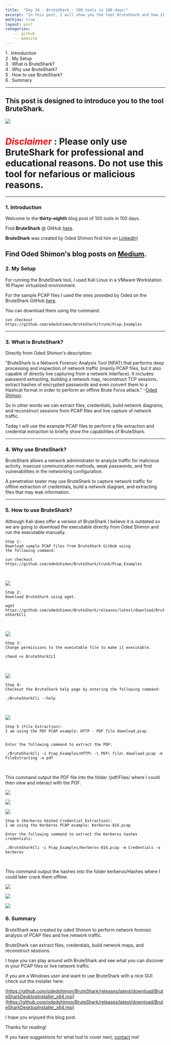 ```yaml
---
title:  "Day 38 - BruteShark - 100 tools in 100 days!"
excerpt: "In this post, I will show you the tool BruteShark and how it works."
mathjax: true
layout: post
categories:
    -- github
    -- website
---
```


1 . Introduction
<br>
2 . My Setup
<br>
3 . What is BruteShark?
<br>
4 . Why use BruteShark?
<br>
5 . How to use BruteShark?
<br>
6 . Summary

---

## This post is designed to introduce you to the tool BruteShark.

![](https://raw.githubusercontent.com/odedshimon/BruteShark/master/readme_media/BruteSharkBanner.png)

# <span style="color:red">***Disclaimer***</span> : **Please only use BruteShark for professional and educational reasons. Do not use this tool for nefarious or malicious reasons.**

---

### 1. **Introduction**

Welcome to the **thirty-eighth** blog post of 100 tools in 100 days.<br> 

Find **BruteShark** @ GitHub [here](https://github.com/odedshimon/BruteShark).

**BruteShark** was created by Oded Shimon find him on [LinkedIn](https://www.linkedin.com/in/oded-shimon-6ba6721a8/)!

Find Oded Shimon's blog posts on [Medium](https://medium.com/@contact.oded.shimon).
---

### 2. **My Setup**

For running the BruteShark tool, I used Kali Linux in a VMware Workstation 16 Player virtualized environment.

For the sample PCAP files I used the ones provided by Oded on the BruteShark GitHub [here](https://github.com/odedshimon/BruteShark/tree/master/Pcap_Examples).

You can download them using the command:

    svn checkout https://github.com/odedshimon/BruteShark/trunk/Pcap_Examples


---

### 3. **What is BruteShark?**

Directly from Oded Shimon's description:

"BruteShark is a Network Forensic Analysis Tool (NFAT) that performs deep processing and inspection of network traffic (mainly PCAP files, but it also capable of directly live capturing from a network interface). It includes: password extracting, building a network map, reconstruct TCP sessions, extract hashes of encrypted passwords and even convert them to a Hashcat format in order to perform an offline Brute Force attack." -[Oded Shimon](https://github.com/odedshimon/BruteShark#:~:text=BruteShark%20is%20a,Brute%20Force%20attack).

So in other words we can extract files, credentials, build network diagrams, and reconstruct sessions from PCAP files and live capture of network traffic. 

Today I will use the example PCAP files to perform a file extraction and credential extraction to briefly show the capabilities of BruteShark. 
 

---

### 4. **Why use BruteShark?**

BruteShark allows a network administrator to analyze traffic for malicious activity, insecure communication methods, weak passwords, and find vulnerabilities in the networking configuration.

A penetration tester may use BruteShark to capture network traffic for offline extraction of credentials, build a network diagram, and extracting files that may leak information. 

---

### 5. **How to use BruteShark?**
Although Kali does offer a version of BruteShark I believe it is outdated so we are going to download the executable directly from Oded Shimon and run the executable manually.


    Step 1:
    Download sample PCAP files from BruteShark GitHub using 
    the following command:

    svn checkout https://github.com/odedshimon/BruteShark/trunk/Pcap_Examples

<br>

![](https://raw.githubusercontent.com/matthewomccorkle/matthewomccorkle.github.io/master/_posts/assets/100%20tools/bruteshark/bruteshark1.PNG)

    Step 2:
    Download BruteShark using wget.

`wget https://github.com/odedshimon/BruteShark/releases/latest/download/BruteSharkCli`

<br>

![](https://raw.githubusercontent.com/matthewomccorkle/matthewomccorkle.github.io/master/_posts/assets/100%20tools/bruteshark/bruteshark2.PNG)

    Step 3:
    Change permissions to the executable file to make it executable.

    chmod +x BruteSharkCLI

<br>

![](https://raw.githubusercontent.com/matthewomccorkle/matthewomccorkle.github.io/master/_posts/assets/100%20tools/bruteshark/bruteshark3.PNG)

    Step 4:
    Checkout the BruteShark help page by entering the following command:

    ./BruteSharkCli --help 

<br>

![](https://raw.githubusercontent.com/matthewomccorkle/matthewomccorkle.github.io/master/_posts/assets/100%20tools/bruteshark/bruteshark4.PNG)

    Step 5 (File Extraction):
    I am using the PDF PCAP example: HTTP - PDF file download.pcap
    

    Enter the following command to extract the PDF:

    ./BruteSharkCli -i Pcap_Examples/HTTP\ -\ PDF\ file\ download.pcap -m FileExtracting -o pdf  

<br>

This command output the PDF file into the folder /pdf/Files/ where I could then view and interact with the PDF.

![](https://raw.githubusercontent.com/matthewomccorkle/matthewomccorkle.github.io/master/_posts/assets/100%20tools/bruteshark/bruteshark5.PNG)

![](https://raw.githubusercontent.com/matthewomccorkle/matthewomccorkle.github.io/master/_posts/assets/100%20tools/bruteshark/bruteshark5a.PNG)

![](https://raw.githubusercontent.com/matthewomccorkle/matthewomccorkle.github.io/master/_posts/assets/100%20tools/bruteshark/bruteshark5b.PNG)

    Step 6 (Kerberos Hashed Credential Extraction):
    I am using the Kerberos PCAP example: Kerberos-816.pcap

    Enter the following command to extract the Kerberos hashes credentials:

    ./BruteSharkCli -i Pcap_Examples/Kerberos-816.pcap -m Credentials -o kerberos

<br>

This command output the hashes into the folder kerberos/Hashes where I could later crack them offline.

![](https://raw.githubusercontent.com/matthewomccorkle/matthewomccorkle.github.io/master/_posts/assets/100%20tools/bruteshark/bruteshark6.PNG)

![](https://raw.githubusercontent.com/matthewomccorkle/matthewomccorkle.github.io/master/_posts/assets/100%20tools/bruteshark/bruteshark6a.PNG)

![](https://raw.githubusercontent.com/matthewomccorkle/matthewomccorkle.github.io/master/_posts/assets/100%20tools/bruteshark/bruteshark6b.PNG)


### 6. **Summary**

BruteShark was created by oded Shimon to perform network forensic analysis of PCAP files and live network traffic.

BruteShark can extract files, credentials, build network maps, and reconstruct sessions.

I hope you can play around with BruteShark and see what you can discover in your PCAP files or live network traffic. 

If you are a Windows user and want to use BruteShark with a nice GUI check out the installer here:

[https://github.com/odedshimon/BruteShark/releases/latest/download/BruteSharkDesktopInstaller_x64.msi](https://github.com/odedshimon/BruteShark/releases/latest/download/BruteSharkDesktopInstaller_x64.msi)

I hope you enjoyed this blog post.

Thanks for reading!<br>

If you have suggestions for what tool to cover next, [contact](mailto:matthew.o.mccorkle@gmail.com) me!
